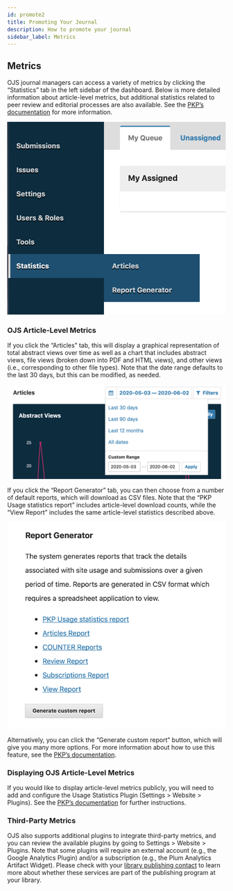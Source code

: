 ```yaml
---
id: promote2
title: Promoting Your Journal
description: How to promote your journal
sidebar_label: Metrics
---
```


## Metrics
OJS journal managers can access a variety of metrics by clicking the “Statistics” tab in the left sidebar of the dashboard. Below is more detailed information about article-level metrics, but additional statistics related to peer review and editorial processes are also available. See the [PKP’s documentation](https://docs.pkp.sfu.ca/admin-guide/en/statistics#frequently-asked-questions) for more information.

![statistics](assets/statistics.png)

### OJS Article-Level Metrics
If you click the “Articles” tab, this will display a graphical representation of total abstract views over time as well as a chart that includes abstract views, file views (broken down into PDF and HTML views), and other views (i.e., corresponding to other file types). Note that the date range defaults to the last 30 days, but this can be modified, as needed.

![range](assets/range.png)

If you click the “Report Generator” tab, you can then choose from a number of default reports, which will download as CSV files. Note that the “PKP Usage statistics report” includes article-level download counts, while the “View Report” includes the same article-level statistics described above.

![reports](assets/reportgenerator.png)

Alternatively, you can click the “Generate custom report” button, which will give you many more options. For more information about how to use this feature, see the [PKP’s documentation](https://docs.pkp.sfu.ca/admin-guide/en/statistics#generate-reports-examples-and-tips).

### Displaying OJS Article-Level Metrics
If you would like to display article-level metrics publicly, you will need to add and configure the Usage Statistics Plugin (Settings > Website > Plugins). See the [PKP’s documentation](https://docs.pkp.sfu.ca/admin-guide/en/statistics#display-usage-statistics-for-readers) for further instructions.

### Third-Party Metrics
OJS also supports additional plugins to integrate third-party metrics, and you can review the available plugins by going to Settings > Website > Plugins. Note that some plugins will require an external account (e.g., the Google Analytics Plugin) and/or a subscription (e.g., the Plum Analytics Artifact Widget). Please check with your [library publishing contact](contacts.md) to learn more about whether these services are part of the publishing program at your library.
